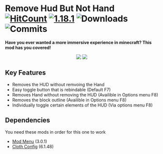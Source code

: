 # Remove Hud But Not Hand  [![HitCount](http://hits.dwyl.com/IsraelAristide/RemoveHudButNotHand-fabricmc.svg?style=flat)](http://hits.dwyl.com/IsraelAristide/RemoveHudButNotHand-fabricmc) [![1.18.1](https://github.com/IsraelAristide/RemoveHudButNotHand-fabricmc/actions/workflows/build.yml/badge.svg?branch=1.18.1)](https://github.com/IsraelAristide/RemoveHudButNotHand-fabricmc/actions/workflows/build.yml) ![Downloads](https://img.shields.io/github/downloads/IsraelAristide/RemoveHudButNotHand-fabricmc/total) ![Commits](https://img.shields.io/github/commit-activity/m/IsraelAristide/RemoveHudButNotHand-fabricmc)
<p><strong>Have you ever wanted a more immersive experience in minecraft? This mod has you covered!</strong></p>

<p align="center">
  <img src="https://media3.giphy.com/media/7XeWelFnXvN9FI51yp/giphy.gif?cid=790b7611815bca9439584de8b8668520c727c7d6ebd6a58b&rid=giphy.gif&ct=g">
  <img src="https://i.imgur.com/A6qJfWT.png">
</p>

## Key Features

- Removes the HUD without remvoing the Hand
- Easy toggle button that is rebindable (Default F7)
- Removes Hand without removing the HUD (Availible in Options menu F8)
- Removes the block outline (Availible in Options menu F8)
- Individually toggle certain elements of the HUD (Via options menu F8)

## Dependencies
You need these mods in order for this one to work
- [Mod Menu](https://www.curseforge.com/minecraft/mc-mods/modmenu) (3.0.1)
- [Cloth Config](https://www.curseforge.com/minecraft/mc-mods/cloth-config) (6.1.48)
